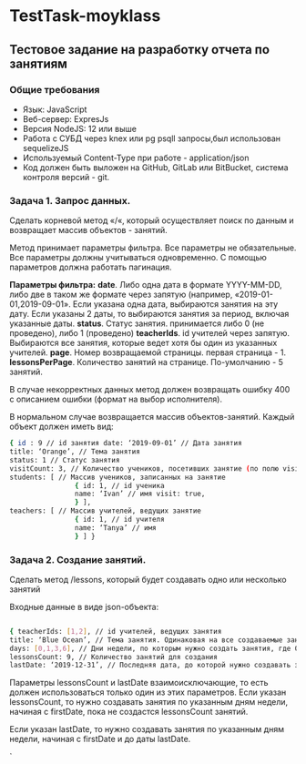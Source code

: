 ﻿# TestTask-moyklass

## Тестовое задание на разработку отчета по занятиям


### Общие требования

- Язык: JavaScript
- Веб-сервер: ExpresJs
- Версия NodeJS: 12 или выше
- Работа с СУБД через knex или pg psqll запросы,был использован  sequelizeJS
- Используемый Content-Type при работе - application/json
- Код должен быть выложен на GitHub, GitLab или BitBucket, система контроля версий - git.



### Задача 1. Запрос данных.

Сделать корневой метод «/«, который осуществляет поиск по данным и возвращает массив объектов - занятий.

Метод принимает параметры фильтра. Все параметры не обязательные. Все параметры должны учитываться одновременно. С помощью параметров должна работать пагинация.

**Параметры фильтра:**
**date**. Либо одна дата в формате YYYY-MM-DD, либо две в таком же формате через запятую (например, «2019-01-01,2019-09-01». Если указана одна дата, выбираются занятия на эту дату. Если указаны 2 даты, то выбираются занятия за период, включая указанные даты.
**status**. Статус занятия. принимается либо 0 (не проведено), либо 1 (проведено)
**teacherIds**. id учителей через запятую. Выбираются все занятия, которые ведет хотя бы один из указанных учителей.
**page**. Номер возвращаемой страницы. первая страница - 1.
**lessonsPerPage**. Количество занятий на странице. По-умолчанию - 5 занятий.

В случае некорректных данных метод должен возвращать ошибку 400 с описанием ошибки (формат на выбор исполнителя).

В нормальном случае возвращается массив объектов-занятий. Каждый объект должен иметь вид:
```sh
{ id : 9 // id занятия date: ‘2019-09-01’ // Дата занятия 
title: ‘Orange’, // Тема занятия 
status: 1 // Статус занятия 
visitCount: 3, // Количество учеников, посетивших занятие (по полю visit) 
students: [ // Массив учеников, записанных на занятие 
                { id: 1, // id ученика 
                name: ‘Ivan’ // имя visit: true,
                } ],
teachers: [ // Массив учителей, ведущих занятие 
                { id: 1, // id учителя 
                name: ‘Tanya’ // имя 
                } ] }
```

###  Задача 2. Создание занятий.
Сделать метод /lessons, который будет создавать одно или несколько занятий

Входные данные в виде json-объекта:
```sh

{ teacherIds: [1,2], // id учителей, ведущих занятия
title: ‘Blue Ocean’, // Тема занятия. Одинаковая на все создаваемые занятия 
days: [0,1,3,6], // Дни недели, по которым нужно создать занятия, где 0 - это воскресенье firstDate: ‘2019-09-10’, // Первая дата, от которой нужно создавать занятия 
lessonsCount: 9, // Количество занятий для создания 
lastDate: ‘2019-12-31’, // Последняя дата, до которой нужно создавать занятия. } 

```

Параметры lessonsCount и lastDate взаимоисключающие, то есть должен использоваться только один из этих параметров.
Если указан lessonsCount, то нужно создавать занятия по указанным дням недели, начиная с firstDate, пока не создастся lessonsCount занятий.

Если указан lastDate, то нужно создавать занятия по указанным дням недели, начиная с firstDate и до даты lastDate.

`
